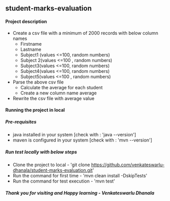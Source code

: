 ## student-marks-evaluation

#### Project description
* Create a csv file with a minimum of 2000 records with below column names
    - Firstname
    - Lastname
    - Subject1 (values <=100, random numbers)
    - Subject 2(values <=100 , random numbers)
    - Subject3(values <=100, random numbers)
    - Subject4(values <=100, random numbers)
    - Subject5(values <=100 , random numbers)
* Parse the above csv file
    - Calculate the average for each student
    - Create a new column name average
* Rewrite the csv file with average value

#### Running the project in local
##### Pre-requisites
- java installed in your system [check with : 'java --version']
- maven is configured in your system [check with : 'mvn --version']

##### Run test locally with below steps
* Clone the project to local - 'git clone https://github.com/venkateswarlu-dhanala/student-marks-evaluation.git'
* Run the command for first time - 'mvn clean install -DskipTests'
* Run the command for test execution - 'mvn test'



#### *Thank you for visiting and Happy learning - Venkateswarlu Dhanala*
